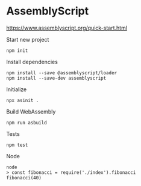 # AssemblyScript 
https://www.assemblyscript.org/quick-start.html

Start new project
```
npm init
```

Install dependencies
```
npm install --save @assemblyscript/loader
npm install --save-dev assemblyscript
```

Initialize
```
npx asinit .
```

Build WebAssembly
```
npm run asbuild
```

Tests
```
npm test
```

Node
```
node
> const fibonacci = require('./index').fibonacci
fibonacci(40)
```
